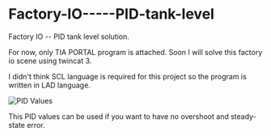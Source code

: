 # Factory-IO-----PID-tank-level
Factory IO -- PID tank level solution.

For now, only TIA PORTAL program is attached. Soon I will solve this factory io scene using twincat 3.

I didn't think SCL language is required for this project so the program is written in LAD language.

![PID Values](https://user-images.githubusercontent.com/70879506/109421193-61ca8280-79e7-11eb-980a-4ae3fecdd0dc.PNG)

This PID values can be used if you want to have no overshoot and steady-state error. 
